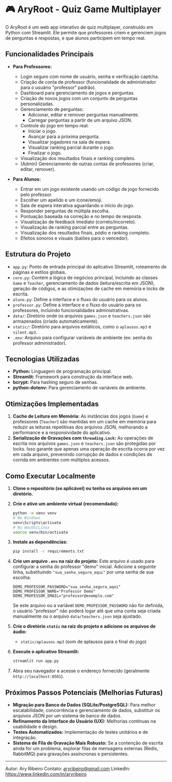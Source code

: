 # 🎮 AryRoot - Quiz Game Multiplayer

O AryRoot é um web app interativo de quiz multiplayer, construído em Python com Streamlit. Ele permite que professores criem e gerenciem jogos de perguntas e respostas, e que alunos participem em tempo real.

## Funcionalidades Principais

* **Para Professores:**
    * Login seguro com nome de usuário, senha e verificação captcha.
    * Criação de conta de professor (funcionalidade de administrador para o usuário "professor" padrão).
    * Dashboard para gerenciamento de jogos e perguntas.
    * Criação de novos jogos com um conjunto de perguntas personalizadas.
    * Gerenciamento de perguntas:
        * Adicionar, editar e remover perguntas manualmente.
        * Carregar perguntas a partir de um arquivo JSON.
    * Controle do jogo em tempo real:
        * Iniciar o jogo.
        * Avançar para a próxima pergunta.
        * Visualizar jogadores na sala de espera.
        * Visualizar ranking parcial durante o jogo.
        * Finalizar o jogo.
    * Visualização dos resultados finais e ranking completo.
    * (Admin) Gerenciamento de outras contas de professores (criar, editar, remover).

* **Para Alunos:**
    * Entrar em um jogo existente usando um código de jogo fornecido pelo professor.
    * Escolher um apelido e um ícone/emoji.
    * Sala de espera interativa aguardando o início do jogo.
    * Responder perguntas de múltipla escolha.
    * Pontuação baseada na correção e no tempo de resposta.
    * Visualização de feedback imediato (correto/incorreto).
    * Visualização de ranking parcial entre as perguntas.
    * Visualização dos resultados finais, pódio e ranking completo.
    * Efeitos sonoros e visuais (balões para o vencedor).

## Estrutura do Projeto

* `app.py`: Ponto de entrada principal do aplicativo Streamlit, roteamento de páginas e estilos globais.
* `core.py`: Contém a lógica de negócios principal, incluindo as classes `Game` e `Teacher`, gerenciamento de dados (leitura/escrita em JSON), geração de códigos, e as otimizações de cache em memória e locks de escrita.
* `aluno.py`: Define a interface e o fluxo do usuário para os alunos.
* `professor.py`: Define a interface e o fluxo do usuário para os professores, incluindo funcionalidades administrativas.
* `data/`: Diretório onde os arquivos `games.json` e `teachers.json` são armazenados (criado automaticamente).
* `static/`: Diretório para arquivos estáticos, como o `aplausos.mp3` e `silent.mp3`.
* `.env`: Arquivo para configurar variáveis de ambiente (ex: senha do professor administrador).

## Tecnologias Utilizadas

* **Python:** Linguagem de programação principal.
* **Streamlit:** Framework para construção da interface web.
* **bcrypt:** Para hashing seguro de senhas.
* **python-dotenv:** Para gerenciamento de variáveis de ambiente.

## Otimizações Implementadas

1.  **Cache de Leitura em Memória:** As instâncias dos jogos (`Game`) e professores (`Teacher`) são mantidas em um cache em memória para reduzir as leituras repetitivas dos arquivos JSON, melhorando a performance e a responsividade do aplicativo.
2.  **Serialização de Gravações com `threading.Lock`:** As operações de escrita nos arquivos `games.json` e `teachers.json` são protegidas por locks. Isso garante que apenas uma operação de escrita ocorra por vez em cada arquivo, prevenindo corrupção de dados e condições de corrida em ambientes com múltiplos acessos.

## Como Executar Localmente

1.  **Clone o repositório (se aplicável) ou tenha os arquivos em um diretório.**

2.  **Crie e ative um ambiente virtual (recomendado):**
    ```bash
    python -m venv venv
    # No Windows
    venv\Scripts\activate
    # No macOS/Linux
    source venv/bin/activate
    ```

3.  **Instale as dependências:**
    ```bash
    pip install -r requirements.txt
    ```

4.  **Crie um arquivo `.env` na raiz do projeto:**
    Este arquivo é usado para configurar a senha do professor "demo" inicial. Adicione a seguinte linha, substituindo `"sua_senha_segura_aqui"` por uma senha de sua escolha:
    ```env
    DEMO_PROFESSOR_PASSWORD="sua_senha_segura_aqui"
    DEMO_PROFESSOR_NAME="Professor Demo"
    DEMO_PROFESSOR_EMAIL="professor@exemplo.com"
    ```
    Se este arquivo ou a variável `DEMO_PROFESSOR_PASSWORD` não for definida, o usuário "professor" não poderá logar até que uma conta seja criada manualmente ou o arquivo `data/teachers.json` seja ajustado.

5.  **Crie o diretório `static` na raiz do projeto e adicione os arquivos de áudio:**
    * `static/aplausos.mp3` (som de aplausos para o final do jogo)

6.  **Execute o aplicativo Streamlit:**
    ```bash
    streamlit run app.py
    ```

7.  Abra seu navegador e acesse o endereço fornecido (geralmente `http://localhost:8501`).

## Próximos Passos Potenciais (Melhorias Futuras)

* **Migração para Banco de Dados (SQLite/PostgreSQL):** Para melhor escalabilidade, concorrência e gerenciamento de dados, substituir os arquivos JSON por um sistema de banco de dados.
* **Refinamento da Interface do Usuário (UX):** Melhorias contínuas na usabilidade e design.
* **Testes Automatizados:** Implementação de testes unitários e de integração.
* **Sistema de Fila de Gravação Mais Robusto:** Se a contenção de escrita ainda for um problema, explorar filas de mensagens externas (Redis, RabbitMQ) para gravações assíncronas e persistentes.

---
Autor: Ary Ribeiro
Contato: aryribeiro@gmail.com
LinkedIn: https://www.linkedin.com/in/aryribeiro